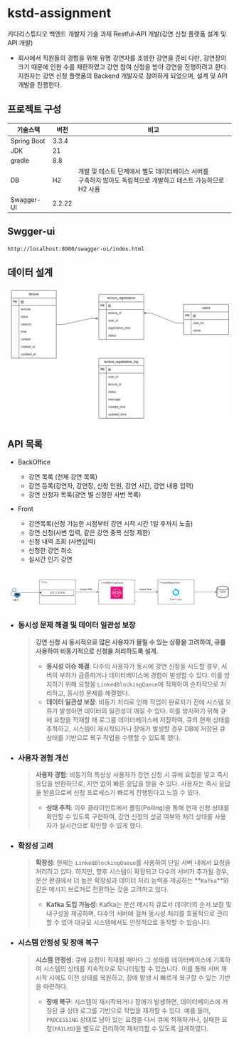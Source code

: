 # kstd-assignment

키다리스튜디오 백엔드 개발자 기술 과제 Restful-API 개발(강연 신청 플랫폼 설계 및 API 개발)

- 회사에서 직원들의 경험을 위해 유명 강연자를 초빙한 강연을 준비
  다만, 강연장의 크기 때문에 인원 수를 제한하였고 강연 참여 신청을 받아 강연을 진행하려고 한다.
  지원자는 강연 신청 플랫폼의 Backend 개발자로 참여하게 되었으며, 설계 및 API 개발을 진행한다.

## 프로젝트 구성

| 기술스택    | 버전   | 비고                                                         |
| ----------- | ------ | ------------------------------------------------------------ |
| Spring Boot | 3.3.4  |                                                              |
| JDK         | 21     |                                                              |
| gradle      | 8.8    |                                                              |
| DB          | H2     | 개발 및 테스트 단계에서 별도 데이터베이스 서버를 <br />구축하지 않아도 독립적으로 개발하고 테스트 가능하므로 H2 사용 |
| Swagger-UI  | 2.2.22 |                                                              |

## Swgger-ui 

```http
http://localhost:8080/swagger-ui/index.html
```

## 데이터 설계

![image-20240926002956407](erd.png)

## API 목록

- BackOffice

  - 강연 목록 (전체 강연 목록)
  - 강연 등록(강연자, 강연장, 신청 인원, 강연 시간, 강연 내용 입력)
  - 강연 신청자 목록(강연 별 신청한 사번 목록)

- Front

  - 강연목록(신청 가능한 시점부터 강연 시작 시간 1일 후까지 노출)
  - 강연 신청(사번 입력, 같은 강연 중복 신청 제한)
  - 신청 내역 조회 (사번입력)
  - 신청한 강연 취소
  - 실시간 인기 강연

## 

![image-20240926014050504](.\queue.png)

- ### 동시성 문제 해결 및 데이터 일관성 보장

  > **강연 신청 시 동시적으로 많은 사용자가 몰릴 수 있는 상황을 고려하여, 큐를 사용하여 비동기적으로 신청을 처리하도록 설계.**
  >
  > - **동시성 이슈 해결**: 다수의 사용자가 동시에 강연 신청을 시도할 경우, 서버의 부하가 급증하거나 데이터베이스에 경합이 발생할 수 있다. 
  >   이를 방지하기 위해 요청을 `LinkedBlockingQueue`에 적재하여 순차적으로 처리하고, 동시성 문제를 해결했다.
  > - **데이터 일관성 보장**: 비동기 처리로 인해 작업이 완료되기 전에 시스템 오류가 발생하면 데이터의 일관성이 깨질 수 있다. 이를 방지하기 위해 큐에 요청을 적재할 때 로그를 데이터베이스에 저장하여, 큐의 현재 상태를 추적하고, 시스템이 재시작되거나 장애가 발생할 경우 DB에 저장된 큐 상태를 기반으로 복구 작업을 수행할 수 있도록 했다.

- ### 사용자 경험 개선

  > **사용자 경험**: 비동기의 특성상 사용자가 강연 신청 시 큐에 요청을 넣고 즉시 응답을 반환하므로, 지연 없이 빠른 응답을 받을 수 있다. 사용자는 즉시 응답을 받음으로써 신청 프로세스가 빠르게 진행된다고 느낄 수 있다.
  >
  > - **상태 추적**: 이후 클라이언트에서 폴링(Polling)을 통해 현재 신청 상태를 확인할 수 있도록 구현하여, 강연 신청의 성공 여부와 처리 상태를 사용자가 실시간으로 확인할 수 있게 했다.

- ### 확장성 고려

  > **확장성**: 현재는 `LinkedBlockingQueue`를 사용하여 단일 서버 내에서 요청을 처리하고 있다. 하지만, 향후 시스템이 확장되고 다수의 서버가 추가될 경우, 분산 환경에서 더 높은 확장성과 데이터 처리 능력을 제공하는 **`Kafka`**와 같은 메시지 브로커로 전환하는 것을 고려하고 있다.
  >
  > - **Kafka 도입 가능성**: Kafka는 분산 메시지 큐로서 데이터의 순서 보장 및 내구성을 제공하며, 다수의 서버에 걸쳐 동시성 처리를 효율적으로 관리할 수 있어 대규모 시스템에서도 안정적으로 동작할 수 있습니다.

- ### 시스템 안정성 및 장애 복구

  > **시스템 안정성**: 큐에 요청이 적재될 때마다 그 상태를 데이터베이스에 기록하여 시스템의 상태를 지속적으로 모니터링할 수 있습니다. 이를 통해 서버 재시작 시에도 이전 상태를 복원하고, 장애 발생 시 빠르게 복구할 수 있는 기반을 마련하다.
  >
  > - **장애 복구**: 시스템이 재시작되거나 장애가 발생하면, 데이터베이스에 저장된 큐 상태 로그를 기반으로 작업을 재개할 수 있다. 
  >   예를 들어, `PROCESSING` 상태로 남아 있는 요청을 다시 큐에 적재하거나, 실패한 요청(`FAILED`)을 별도로 관리하여 재처리할 수 있도록 설계하였다.
